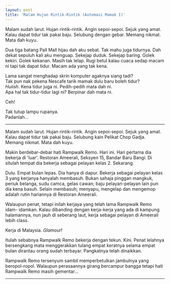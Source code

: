 ```yaml
---
layout: post
title: 'Malam Hujan Rintik-Rintik (Automasi Mamak I)'
---
```


Malam sudah larut. Hujan rintik-rintik. Angin sepoi-sepoi. Sejuk yang amat. Kalau dapat tidur tak pakai baju. Selubung dengan gebar. Memang nikmat. Mata dah kuyu.

Dua tiga batang Pall Mall hijau dah aku sebat. Tak mahu juga tidurnya. Dah dekat sepuluh kali aku menguap. Sekejap duduk. Sekejap baring. Golek kekiri. Golek kekanan. Masih tak lelap. Rugi betul kalau cuaca sedap macam ni tapi tak dapat tidur. Macam ada yang tak kena.

Lama sangat menghadap skrin komputer agaknya siang tadi?  
Tak pun nak pekena Nescafe tarik mamak dulu baru boleh tidur?  
*Huiish*. Kena tidur juga ni. Pedih-pedih mata dah ni.  
Apa hal tak tidur-tidur lagi ni? Berpinar dah mata ni.  

Ceh!

Tak tutup lampu rupanya.  
Padanlah...

* * *
  
Malam sudah larut. Hujan rintik-rintik. Angin sepoi-sepoi. Sejuk yang amat. Kalau dapat tidur tak pakai baju. Selubung kain Pelikat Chop Gadja. Memang nikmat. Mata dah kuyu.
  
Makin berdebar-debar hati Rampwalk Remo. Hari ini. Hari pertama dia bekerja di 'luar'. Restoran Ameerali, Seksyen 15, Bandar Baru Bangi. Di situlah tempat dia bekerja sebagai pelayan kelas 2. Sekarang.

Dulu. Empat bulan lepas. Dia hanya di dapur. Bekerja sebagai pelayan kelas 3 yang kerjanya hanyalah membasuh. Bukan sahaja pinggan mangkuk, periuk belanga, sudu camca, gelas cawan; baju pelayan-pelayan lain pun dia kena basuh. Selain membasuh; menyapu, mengelap dan mengemop adalah rutin hariannya di Restoran Ameerali.

Walaupun penat, tetapi inilah kerjaya yang telah lama Rampwalk Remo idam- idamkan. Kalau dibanding dengan kerja-kerja yang ada di kampung halamannya, nun jauh di seberang laut, kerja sebagai pelayan di Ameerali lebih class.

Kerja di Malaysia. *Glamour*!

Itulah sebabnya Rampwalk Remo bekerja dengan tekun. Kini. Penat lelahnya bersengkang mata menggerakkan tulang empat keratnya selama empat bulan dirantau orang sudah terbayar. Pangkatnya telah dinaikkan.
  
Rampwalk Remo tersenyum sambil memperbetulkan jambulnya yang beropol-ropol. Walaupun perasaannya girang bercampur bangga tetapi hati Rampwalk Remo masih gementar...
  
* * *
